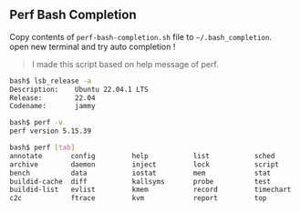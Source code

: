 ## Perf Bash Completion

Copy contents of `perf-bash-completion.sh` file to `~/.bash_completion`.  
open new terminal and try auto completion !

> I made this script based on help message of perf.


```sh
bash$ lsb_release -a
Description:    Ubuntu 22.04.1 LTS
Release:        22.04
Codename:       jammy

bash$ perf -v
perf version 5.15.39

bash$ perf [tab]
annotate       config         help           list           sched          trace
archive        daemon         inject         lock           script         version
bench          data           iostat         mem            stat           
buildid-cache  diff           kallsyms       probe          test           
buildid-list   evlist         kmem           record         timechart      
c2c            ftrace         kvm            report         top 
```

